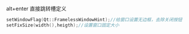 

alt+enter 直接跳转槽定义

```c++
setWindowFlag(Qt::FramelessWindowHint);//给窗口设置无边框，去除关闭按钮
setFixSize(width(),heigth);//设置窗口固定大小
```

